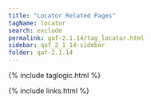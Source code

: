 ```yaml
---
title: "Locator Related Pages"
tagName: locator
search: exclude
permalink: qaf-2.1.14/tag_locator.html
sidebar: qaf_2_1_14-sidebar
folder: qaf-2.1.14
---
```

{% include taglogic.html %}

{% include links.html %}
